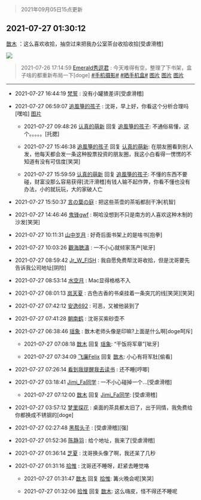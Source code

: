 > 2021年09月05日15点更新
<link rel="stylesheet" href="https://cdn.jsdelivr.net/gh/taotie6/sampleJSON@main/css/photo_show.css">


 ## 2021-07-27 01:30:12 

 [㪚木](https://www.coolapk.com/feed/28695529?shareKey=N2JjMmVlMmM4NWIxNjEzMTc4MjI~) ：这么喜欢收拾，抽空过来把我办公室茶台收拾收拾[受虐滑稽] 

<div class="album">
<img class="img-item" src="http://image.coolapk.com/feed/2021/0727/01/1081091_e000c648_0610_9552@2780x2086.jpeg" />
</div>

> 2021-07-26 17:14:59 
> [Emerald秀逗君](https://www.coolapk.com/feed/28685302?shareKey=ZWY5YmU4NTlhMTM2NjEzMTc4MjI~) : 今天难得有空，整理了下书架，盒子啥的都重新布局一下[doge] <a class="feed-link-tag" href="/t/手机摄影?type=0">#手机摄影#</a> <a class="feed-link-tag" href="/t/晒手机盒?type=0">#晒手机盒#</a> 
[图片](http://image.coolapk.com/feed/2021/0726/17/3596902_41d807f7_0894_9538@3325x2494.jpeg)
[图片](http://image.coolapk.com/feed/2021/0726/17/3596902_1c14fe88_0894_954@3325x2494.jpeg)
[图片](http://image.coolapk.com/feed/2021/0726/17/3596902_6b6c1102_0894_9542@3325x2494.jpeg)

 ------- 

- 2021-07-27 16:44:19 [梵誓](uid=852089) : 没有小罐猹差评[受虐滑稽] 

- 2021-07-27 06:59:07 [追風箏的孩子](uid=783549) : 沈哥，早上好，你看这个分析合理吗[嘿哈] [图片](http://image.coolapk.com/feed/2021/0727/06/783549_82c972ad_0340_7202@1080x993.jpeg)

    - 2021-07-27 09:48:26 [认真的萌新](uid=1542914) 回复 [追風箏的孩子](uid=783549): 不通俗易懂，这个。。。。。[托腮] 

    - 2021-07-27 15:46:38 [追風箏的孩子](uid=783549) 回复 [认真的萌新](uid=1542914): 在朋友圈看到别人发，他每天都会发一条这种股票投资的朋友圈，我这小白看得一愣愣的不知道有没有可信度[笑哭] 

    - 2021-07-27 15:59:59 [认真的萌新](uid=1542914) 回复 [追風箏的孩子](uid=783549): 不懂的东西不要碰，财富没那么容易获得[流汗滑稽]有钱人输不起作弊，你看不懂也没有办法，小的就玩玩，大的家破人亡 

- 2021-07-27 15:50:37 [言の葉の庭](uid=649465) : 把这些茶壶的茶垢都刮干净[机智] 

- 2021-07-27 14:46:46 [鬼锋gwf](uid=1973039) : 啊哈没想到不只是南方的人喜欢这种木制的沙发[笑哭] 

- 2021-07-27 10:11:31 [山中岁月](uid=2158518) : 好奇后面书架上的是啥书[抱拳] 

- 2021-07-27 10:03:26 [觀海聴濤](uid=1471947) : 一不小心就倾家荡产[呲牙] 

- 2021-07-27 08:59:42 [Jr_W_FISH](uid=444123) : 我自愿免费帮沈哥收拾，但是沈哥要先告诉我公司地址[阴险] 

- 2021-07-27 08:53:14 [水空月](uid=1850662) : Mac显得格格不入 

- 2021-07-27 08:01:13 [岚天夏](uid=1974131) : 古色古香的书桌挂着一条突兀的线[笑哭][笑哭] 

- 2021-07-27 07:42:12 [安逸692](uid=1171740) : 可恶，又被他装到了 

- 2021-07-27 07:41:28 [朝南鹤](uid=665409) : 沈哥买紫砂壶不 

- 2021-07-27 06:38:46 [瑶象](uid=11467223) : 㪚木老师头像是印嘛?上面是什么啊[doge呵斥] 

    - 2021-07-27 07:08:18 [㪚木](uid=1081091) 回复 [瑶象](uid=11467223): “干饭将军章”[呲牙] 

    - 2021-07-27 07:34:09 [飞廉Felix](uid=900024) 回复 [㪚木](uid=1081091): 小心有将军肚[偷看] 

- 2021-07-27 07:26:14 [看到我提醒我去读书](uid=2577914) : 还不睡[哼唧] 

- 2021-07-27 03:18:41 [Jimi_Fa同学](uid=658442) : 一不小心碰掉一个...[受虐滑稽] 

    - 2021-07-27 07:12:00 [㪚木](uid=1081091) 回复 [Jimi_Fa同学](uid=658442): [受虐滑稽] 

- 2021-07-27 03:57:12 [梦里探花](uid=836750) : 桌面的茶具都太旧了，出于同情，我免费给你都换成不锈钢的[doge] 

- 2021-07-27 02:27:48 [黑帮头子](uid=2838832) : [受虐滑稽][强] 

- 2021-07-27 01:52:36 [陈静羽](uid=2603765) : 给个地址，我来了[受虐滑稽] 

- 2021-07-27 01:36:14 [芝夏](uid=3226904) : 沈哥换头像了啊，我还呆了几秒 

- 2021-07-27 01:31:16 [拾惟](uid=1326360) : 沈哥还不睡呀，赶紧去睡觉咯 

    - 2021-07-27 01:31:47 [㪚木](uid=1081091) 回复 [拾惟](uid=1326360): 篝火晚会呢[笑哭] 

    - 2021-07-27 01:32:06 [拾惟](uid=1326360) 回复 [㪚木](uid=1081091): 这么嗨皮，怪不得还不睡呢 

